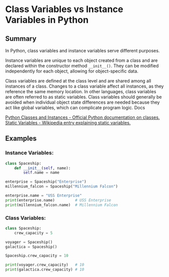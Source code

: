 # Class Variables vs Instance Variables in Python

## Summary

In Python, class variables and instance variables serve different purposes.

Instance variables are unique to each object created from a class and are declared within the constructor method `__init__()`. They can be modified independently for each object, allowing for object-specific data.

Class variables are defined at the class level and are shared among all instances of a class. Changes to a class variable affect all instances, as they reference the same memory location. In other languages, class variables are often referred to as static variables. Class variables should generally be avoided when individual object state differences are needed because they act like global variables, which can complicate program logic.
Docs

[Python Classes and Instances - Official Python documentation on classes.](https://docs.python.org/3/tutorial/classes.html#a-first-look-at-classes)\
[Static Variables - Wikipedia entry explaining static variables.](https://en.wikipedia.org/wiki/Static_variable)

## Examples

### Instance Variables:
```python
class Spaceship:
    def __init__(self, name):
        self.name = name

enterprise = Spaceship("Enterprise")
millennium_falcon = Spaceship("Millennium Falcon")

enterprise.name = "USS Enterprise"
print(enterprise.name)         # USS Enterprise
print(millennium_falcon.name)  # Millennium Falcon
```
### Class Variables:
```python
class Spaceship:
    crew_capacity = 5

voyager = Spaceship()
galactica = Spaceship()

Spaceship.crew_capacity = 10

print(voyager.crew_capacity)   # 10
print(galactica.crew_capacity) # 10
```